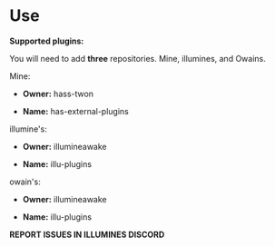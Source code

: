 
    

# Use

**Supported plugins:**

You will need to add **three** repositories. Mine, illumines, and Owains.


Mine:

- **Owner:** hass-twon

- **Name:** has-external-plugins

illumine's:

- **Owner:** illumineawake

- **Name:** illu-plugins

owain's:

- **Owner:** illumineawake

- **Name:** illu-plugins

**REPORT ISSUES IN ILLUMINES DISCORD**
